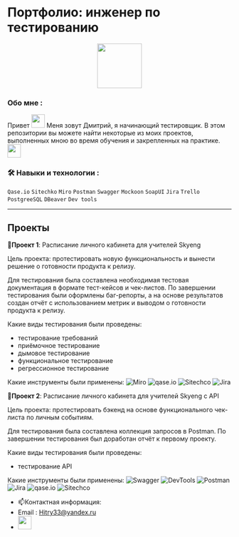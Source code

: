 # Портфолио: инженер по тестированию

<div id="header" align="center">
  <img src="https://media.giphy.com/media/Ll22OhMLAlVDb8UQWe/giphy.gif" width="100"/>
</div>


### Обо мне :

  
  <div id="header" align="left">
Привет
  <img src="https://media.giphy.com/media/hvRJCLFzcasrR4ia7z/giphy.gif" width="30px"/>   Меня зовут Дмитрий, я начинающий тестировщик. В этом репозитории вы можете найти некоторые из моих проектов, выполненных мною во время обучения и закрепленных на практике.   <img src="https://media.giphy.com/media/WUlplcMpOCEmTGBtBW/giphy.gif" width="30"></div>

### :hammer_and_wrench: Навыки и технологии :
 ``Qase.io``  ``Sitechko``   ``Miro``  ``Postman``  ``Swagger``  ``Mockoon``  ``SoapUI`` 
 ``Jira`` ``Trello``  ``PostgreeSQL``  ``DBeaver``  ``Dev tools``

---

## Проекты
<strong>🔖Проект 1</strong>: Расписание личного кабинета для учителей Skyeng

Цель проекта: протестировать новую функциональность и вынести решение о готовности продукта к релизу.

Для тестирования была составлена необходимая тестовая документация в формате тест-кейсов и чек-листов. По завершении тестирования были оформлены баг-репорты, а на основе результатов создан отчёт с использованием метрик и выводом о готовности продукта к релизу.

Какие виды тестирования были проведены:
<ul>
  <li>тестирование требований</li>
  <li>приёмочное тестирование</li>
  <li>дымовое тестирование</li>
  <li>функциональное тестирование</li>
  <li>регрессионное тестирование</li>
</ul>

Какие инструменты были применены:
![Miro](https://img.shields.io/badge/Miro-090909?style=social&logo=Miro) 
![qase.io](https://img.shields.io/badge/qase.io-090909?style=social) 
![Sitechco](https://img.shields.io/badge/Sitechco-090909?style=social) 
![Jira](https://img.shields.io/badge/Jira-090909?style=social&logo=Jira) 

<strong>🔖Проект 2</strong>: Расписание личного кабинета для учителей Skyeng с API

Цель проекта: протестировать бэкенд на основе функционального чек-листа по личным событиям.

Для тестирования была составлена коллекция запросов в Postman. По завершении тестирования был доработан отчёт к первому проекту.

Какие виды тестирования были проведены:
<ul>
  <li>тестирование API</li>
</ul>

Какие инструменты были применены:
![Swagger](https://img.shields.io/badge/Swagger-090909?style=social&logo=Swagger)
![DevTools](https://img.shields.io/badge/DevTools-090909?style=social&logo=googlechrome)
![Postman](https://img.shields.io/badge/Postman-090909?style=social&logo=Postman)
![Jira](https://img.shields.io/badge/Jira-090909?style=social&logo=Jira)
![qase.io](https://img.shields.io/badge/qase.io-090909?style=social) 
![Sitechco](https://img.shields.io/badge/Sitechco-090909?style=social) 
 
- :mailbox:Контактная информация: 
- Email : Hitry33@yandex.ru
- [<img src="https://upload.wikimedia.org/wikipedia/commons/8/82/Telegram_logo.svg" width="30">](https://t.me/HitryDmitry33)

